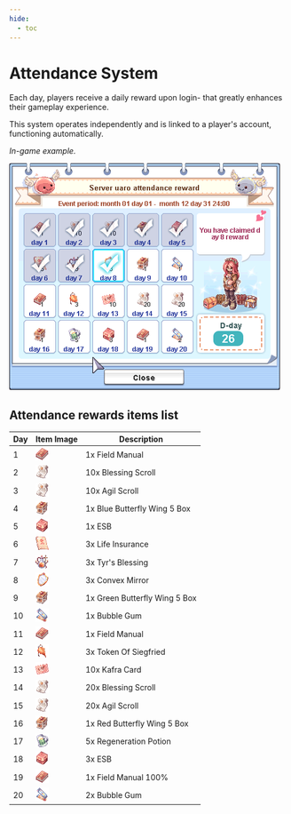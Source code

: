 ```yaml
---
hide:
  - toc
---
```

# Attendance System
 Each day, players receive a daily reward upon login- that greatly enhances their gameplay experience.

This system operates independently and is linked to a player's account, functioning automatically.

*In-game example.*

![In-game example](img/Attract.png)



## Attendance rewards items list

| Day | Item Image                       | Description                               |
|-----|---------------------------------|-------------------------------------------|
| 1   | ![Field Manual](img/12263_1.png)     | 1x Field Manual                           |
| 2   | ![Blessing Scroll](img/12215_1-1.png)| 10x Blessing Scroll                       |
| 3   | ![Agil Scroll](img/12215_1-1.png)    | 10x Agil Scroll                           |
| 4   | ![Blue Butterfly Wing 5 Box](img/13855.gif) | 1x Blue Butterfly Wing 5 Box       |
| 5   | ![ESB](img/14003_1.png)              | 1x ESB                                    |
| 6   | ![Life Insurance](img/12209_1.png)   | 3x Life Insurance                         |
| 7   | ![Tyr's Blessing](img/Tyr's_Blessing.png) | 3x Tyr's Blessing                       |
| 8   | ![Convex Mirror](img/12214_1.png)    | 3x Convex Mirror                          |
| 9   | ![Green Butterfly Wing 5 Box](img/13855.gif) | 1x Green Butterfly Wing 5 Box       |
| 10  | ![Bubble Gum](img/12210_1.png)       | 1x Bubble Gum                             |
| 11  | ![Field Manual](img/12263_1.png)     | 1x Field Manual                           |
| 12  | ![Token Of Siegfried](img/7621_1.png)| 3x Token Of Siegfried                     |
| 13  | ![Kafra Card](img/12211_1.png)       | 10x Kafra Card                            |
| 14  | ![Blessing Scroll](img/12215_1-1.png)| 20x Blessing Scroll                       |
| 15  | ![Agil Scroll](img/12215_1-1.png)    | 20x Agil Scroll                           |
| 16  | ![Red Butterfly Wing 5 Box](img/13855.gif) | 1x Red Butterfly Wing 5 Box          |
| 17  | ![Regeneration Potion](img/12461_1.png) | 5x Regeneration Potion                  |
| 18  | ![ESB](img/14003_1.png)              | 3x ESB                                    |
| 19  | ![Field Manual 100%](img/12263_1.png) | 1x Field Manual 100%                     |
| 20  | ![Bubble Gum](img/12210_1.png)       | 2x Bubble Gum                             |

